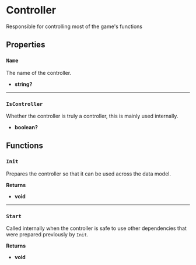 # Controller

Responsible for controlling most of the game's functions

## Properties

### `Name`

The name of the controller.

- **string?**

---

### `IsController`

Whether the controller is truly a controller, this is mainly used internally.

- **boolean?**

## Functions

### `Init`

Prepares the controller so that it can be used across the data model.

**Returns**

- **void**

---

### `Start`

Called internally when the controller is safe to use other dependencies that were prepared previously by `Init`.

**Returns**

- **void**